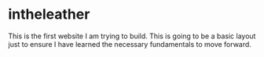 # intheleather
This is the first website I am trying to build. This is going to be a basic layout just to ensure I have learned the necessary fundamentals to move forward. 